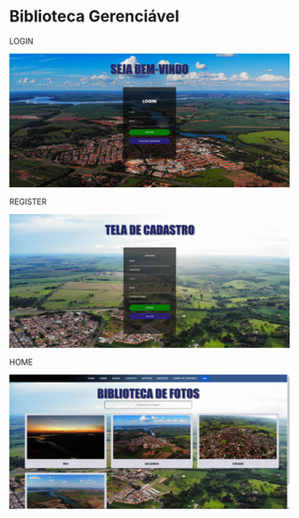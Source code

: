 # Biblioteca Gerenciável 

LOGIN

![Screenshot](./assets/img/login.png)

REGISTER 

![Screenshot](./assets/img/cadastro.png)

HOME

![Screenshot](./assets/img/index.png)

